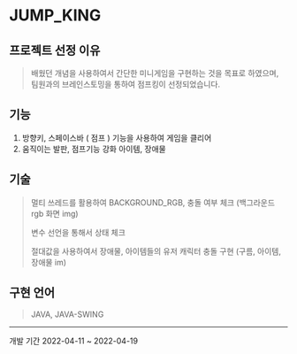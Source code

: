 # JUMP_KING

## 프로젝트 선정 이유
> 배웠던 개념을 사용하여서 간단한 미니게임을 구현하는 것을 목표로 하였으며, 팀원과의 브레인스토밍을 통하여 점프킹이 선정되었습니다.


## 기능
1. 방향키, 스페이스바 ( 점프 ) 기능을 사용하여 게임을 클리어
2. 움직이는 발판, 점프기능 강화 아이템, 장애물

## 기술
> 멀티 쓰레드를 활용하여 BACKGROUND_RGB, 충돌 여부 체크
(백그라운드 rgb 화면 img)
>
> 변수 선언을 통해서 상태 체크
>
> 절대값을 사용하여서 장애물, 아이템들의 유저 캐릭터 충돌 구현
(구름, 아이템, 장애물 im)


## 구현 언어
> JAVA, JAVA-SWING
---------
개발 기간
2022-04-11 ~ 2022-04-19

